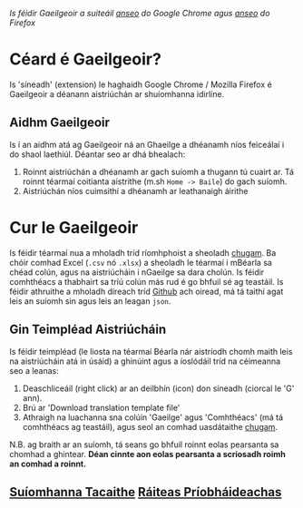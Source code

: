 *Is féidir Gaeilgeoir a suiteáil [anseo](https://chrome.google.com/webstore/detail/gaeilgeoir/boljhhcnjbdijgbledlnokiianknolel) do Google Chrome agus [anseo](https://addons.mozilla.org/ga-IE/firefox/addon/gaeilgeoir) do Firefox*

# Céard é Gaeilgeoir?

Is 'síneadh' (extension) le haghaidh Google Chrome / Mozilla Firefox é Gaeilgeoir a déanann aistriúchán ar shuíomhanna idirlíne.

## Aidhm Gaeilgeoir

Is í an aidhm atá ag Gaeilgeoir ná an Ghaeilge a dhéanamh níos feiceálaí i do shaol laethiúl. Déantar seo ar dhá bhealach:
1. Roinnt aistriúchán a dhéanamh ar gach suíomh a thugann tú cuairt ar. Tá roinnt téarmaí coitianta aistrithe (m.sh `Home -> Baile`) do gach suíomh.
1. Aistriúchán níos cuimsithí a dhéanamh ar leathanaigh áirithe

# Cur le Gaeilgeoir

Is féidir téarmaí nua a mholadh tríd ríomhphoist a sheoladh [chugam](mailto:seamusoceanainn@gmail.com). 
Ba chóir comhad Excel (`.csv` nó `.xlsx`) a sheoladh le téarmaí i mBéarla sa chéad colún, agus na aistriúcháin i nGaeilge sa dara cholún. 
Is féidir comhthéacs a thabhairt sa tríú colún más rud é go bhfuil sé ag teastáil.
Is féidir athruithe a mholadh díreach tríd [Github](https://github.com/soceanainn/gaeilgeoir) ach oiread, má tá taithí agat leis an suíomh sin agus leis an leagan `json`.

## Gin Teimpléad Aistriúcháin

Is féidir teimpléad (le liosta na téarmaí Béarla nár aistríodh chomh maith leis na aistriúcháin atá in úsáid) a ghinúint agus a íoslódáil tríd na céimeanna seo a leanas:
1. Deaschliceáil (right click) ar an deilbhín (icon) don síneadh (ciorcal le 'G' ann).
1. Brú ar 'Download translation template file'
1. Athraigh na luachanna sna colúin 'Gaeilge' agus 'Comhthéacs' (má tá comhthéacs ag teastáil), agus seol an comhad uasdátaithe [chugam](mailto:seamusoceanainn@gmail.com).

N.B. ag braith ar an suíomh, tá seans go bhfuil roinnt eolas pearsanta sa chomhad a ghintear. **Déan cinnte aon eolas pearsanta a scriosadh roimh an comhad a roinnt.** 

## [Suíomhanna Tacaithe](./sites) [Ráiteas Príobháideachas](./privacy)
